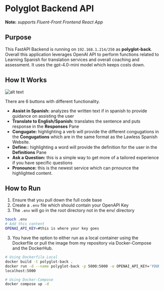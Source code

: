 # Polyglot Backend API
**Note:** *supports Fluent-Front Frontend React App*

## Purpose
This FastAPI Backend is running on `192.168.1.214/250` as **polyglot-back**. Overall this application leverages OpenAI API to perform functions related to Learning Spanish for translation services and overall coaching and assessment. It uses the gpt-4.0-mini model which keeps costs down.

## How It Works

![alt text](./img/example.png "FrontEnd")

There are 6 buttons with different functionality.
- **Assist in Spanish:** analyzes the written text if in spanish to provide guidance on assisting the user
- **Translate to English/Spanish:** translates the sentence and puts response in the **Responses** Pane
- **Congugate:** highlighting a verb will provide the different congugations in the **Congugations** which are in the same format as the Lawless Spanish Website. 
- **Define:**: highlighting a word will provide the definition for the user in the **Definitions** Pane
- **Ask a Question:** this is a simple way to get more of a tailored experience if you have specific questions
- **Pronounce:** this is the newest service which can prnounce the highlighted content.

## How to Run
1. Ensure that you pull down the full code base
2. Create a `.env` file which should contain your OpenAPI Key
3. The `.env` will go in the root directory not in the env/ directory

```bash
touch .env
# Add this content
OPENAI_API_KEY=#this is where your key goes
```
3. You have the option to either run as a local container using the Dockerfile or pull the image from my repository via Docker-Compose and the DockerHub.

```bash
# Using Dockerfile Local
docker build -t polyglot-back .
docker run -d --name polyglot-back -p 5000:5000 -e OPENAI_API_KEY='YOUR_KEY_HERE' polyglot-back
localhost:5000

# Using Docker-Compose
docker compose up -d
```




